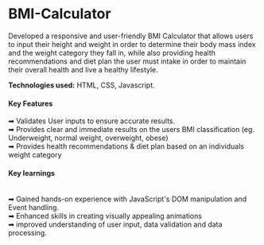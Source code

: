 # BMI-Calculator
Developed a responsive and user-friendly BMI Calculator that allows users to input their height and weight in order to determine their body mass index and the weight category they fall in, while also providing health recommendations and diet plan the user must intake in order to maintain their overall health and live a healthy lifestyle.<br>

<b>Technologies used:</b> HTML, CSS, Javascript.

<h4>Key Features</h4>
➡ Validates User inputs to ensure accurate results.<br>
➡ Provides clear and immediate results on the users BMI classification (eg. Underweight, normal weight, overweight, obese)<br>
➡ Provides health recommendations & diet plan based on an individuals weight category<br>

<h4>Key learnings</h4><br>
➡ Gained hands-on experience with JavaScript's DOM manipulation and Event handling.<br>
➡ Enhanced skills in creating visually appealing animations <br>
➡ improved understanding of user input, data validation and data processing.<br>








